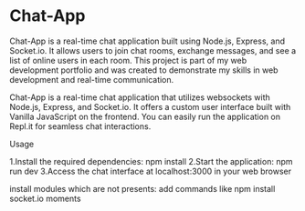 # Chat-App
Chat-App is a real-time chat application built using Node.js, Express, and Socket.io. It allows users to join chat rooms, exchange messages, and see a list of online users in each room. This project is part of my web development portfolio and was created to demonstrate my skills in web development and real-time communication.


Chat-App is a real-time chat application that utilizes websockets with Node.js, Express, and Socket.io. It offers a custom user interface built with Vanilla JavaScript on the frontend. You can easily run the application on Repl.it for seamless chat interactions.

Usage

1.Install the required dependencies: npm install
2.Start the application: npm run dev
3.Access the chat interface at localhost:3000 in your web browser


install modules which are not presents:
add commands like npm install socket.io moments 
